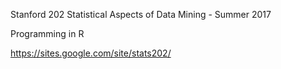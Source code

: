 Stanford 202 Statistical Aspects of Data Mining - Summer 2017

Programming in R
 
https://sites.google.com/site/stats202/
